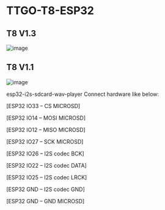 # TTGO-T8-ESP32

## T8 V1.3
![image](https://github.com/LilyGO/TTGO-T8-ESP32/blob/master/image/T8%201.3.jpg)
## T8 V1.1
![image](https://github.com/LilyGO/TTGO-T8-ESP32/blob/master/image/T8_V1.1.jpg)

esp32-i2s-sdcard-wav-player
Connect hardware like below:

[ESP32 IO33 – CS MICROSD]

[ESP32 IO14 – MOSI MICROSD]

[ESP32 IO12 – MISO MICROSD]

[ESP32 IO27 – SCK MICROSD]

[ESP32 IO26 – I2S codec BCK]

[ESP32 IO22 – I2S codec DATA]

[ESP32 IO25 – I2S codec LRCK]

[ESP32 GND – I2S codec GND]

[ESP32 GND – GND MICROSD]
